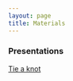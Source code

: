 ```yaml
---
layout: page
title: Materials
---
```

### Presentations

[Tie a knot]({site.baseurl}pdfs/230505_CDF_StructuralDesign_PDAcunto.pdf)




